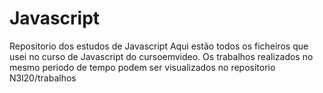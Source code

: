 # Javascript
Repositorio dos estudos de Javascript
Aqui estão todos os ficheiros que usei no curso de Javascript do cursoemvideo.
Os trabalhos realizados no mesmo periodo de tempo podem ser visualizados
no repositorio N3l20/trabalhos
